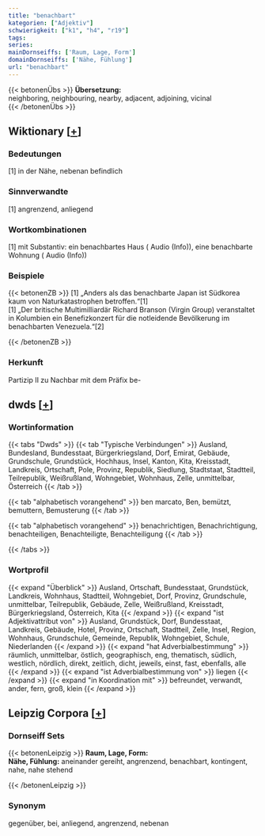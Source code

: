 ```yaml
---
title: "benachbart"
kategorien: ["Adjektiv"]
schwierigkeit: ["k1", "h4", "r19"]
tags:
series:
mainDornseiffs: ['Raum, Lage, Form']
domainDornseiffs: ['Nähe, Fühlung']
url: "benachbart"
---
```


{{< betonenÜbs >}}
**Übersetzung:**  
neighboring, neighbouring, nearby, adjacent, adjoining, vicinal  
{{< /betonenÜbs >}}

## Wiktionary [[+](https://de.wiktionary.org/wiki/benachbart)]

### Bedeutungen
[1] in der Nähe, nebenan befindlich  

### Sinnverwandte
[1] angrenzend, anliegend  

### Wortkombinationen
[1] mit Substantiv: ein benachbartes Haus ( Audio (Info)), eine benachbarte Wohnung ( Audio (Info))  

### Beispiele
{{< betonenZB >}}
[1] „Anders als das benachbarte Japan ist Südkorea kaum von Naturkatastrophen betroffen.“[1]  
[1] „Der britische Multimilliardär Richard Branson (Virgin Group) veranstaltet in Kolumbien ein Benefizkonzert für die notleidende Bevölkerung im benachbarten Venezuela.“[2]  

{{< /betonenZB >}}
### Herkunft
Partizip II zu Nachbar mit dem Präfix be-  



## dwds [[+](https://www.dwds.de/wb/benachbart)]

### Wortinformation
{{< tabs "Dwds" >}}
{{< tab "Typische Verbindungen" >}}
Ausland, Bundesland, Bundesstaat, Bürgerkriegsland, Dorf, Emirat, Gebäude, Grundschule, Grundstück, Hochhaus, Insel, Kanton, Kita, Kreisstadt, Landkreis, Ortschaft, Pole, Provinz, Republik, Siedlung, Stadtstaat, Stadtteil, Teilrepublik, Weißrußland, Wohngebiet, Wohnhaus, Zelle, unmittelbar, Österreich
{{< /tab >}}

{{< tab "alphabetisch vorangehend" >}}
ben marcato, Ben, bemützt, bemuttern, Bemusterung
{{< /tab >}}

{{< tab "alphabetisch vorangehend" >}}
benachrichtigen, Benachrichtigung, benachteiligen, Benachteiligte, Benachteiligung
{{< /tab >}}

{{< /tabs >}}

### Wortprofil
{{< expand "Überblick" >}} Ausland, Ortschaft, Bundesstaat, Grundstück, Landkreis, Wohnhaus, Stadtteil, Wohngebiet, Dorf, Provinz, Grundschule, unmittelbar, Teilrepublik, Gebäude, Zelle, Weißrußland, Kreisstadt, Bürgerkriegsland, Österreich, Kita {{< /expand >}}
{{< expand "ist Adjektivattribut von" >}} Ausland, Grundstück, Dorf, Bundesstaat, Landkreis, Gebäude, Hotel, Provinz, Ortschaft, Stadtteil, Zelle, Insel, Region, Wohnhaus, Grundschule, Gemeinde, Republik, Wohngebiet, Schule, Niederlanden {{< /expand >}}
{{< expand "hat Adverbialbestimmung" >}} räumlich, unmittelbar, östlich, geographisch, eng, thematisch, südlich, westlich, nördlich, direkt, zeitlich, dicht, jeweils, einst, fast, ebenfalls, alle {{< /expand >}}
{{< expand "ist Adverbialbestimmung von" >}} liegen {{< /expand >}}
{{< expand "in Koordination mit" >}} befreundet, verwandt, ander, fern, groß, klein {{< /expand >}}

## Leipzig Corpora [[+](https://corpora.uni-leipzig.de/en/res?word=benachbart&corpusId=deu_newscrawl-public_2018)]

### Dornseiff Sets
{{< betonenLeipzig >}}
**Raum, Lage, Form:**  
**Nähe, Fühlung:** aneinander gereiht, angrenzend, benachbart, kontingent, nahe, nahe stehend  

{{< /betonenLeipzig >}}

### Synonym
gegenüber, bei, anliegend, angrenzend, nebenan

